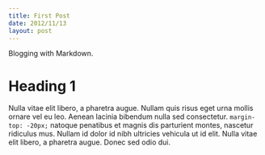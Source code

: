 ```yaml
---
title: First Post
date: 2012/11/13
layout: post
---
```


Blogging with Markdown.

# Heading 1

Nulla vitae elit libero, a pharetra augue. Nullam quis risus eget urna mollis ornare vel eu leo. Aenean lacinia bibendum nulla sed consectetur. `margin-top: -20px;` natoque penatibus et magnis dis parturient montes, nascetur ridiculus mus. Nullam id dolor id nibh ultricies vehicula ut id elit. Nulla vitae elit libero, a pharetra augue. Donec sed odio dui.




